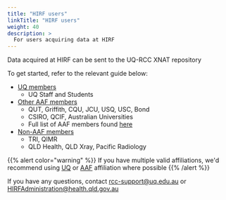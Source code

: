 ```yaml
---
title: "HIRF users"
linkTitle: "HIRF users"
weight: 40
description: >
  For users acquiring data at HIRF
---
```


Data acquired at HIRF can be sent to the UQ-RCC XNAT repository

To get started, refer to the relevant guide below:

- [UQ members](/docs/user-guides/getting-started/uq-members)
  - UQ Staff and Students
- [Other AAF members](/docs/user-guides/getting-started/other-aaf-members)
  - QUT, Griffith, CQU, JCU, USQ, USC, Bond
  - CSIRO, QCIF, Australian Universities
  - Full list of AAF members found [here](https://aaf.edu.au/subscribers)
- [Non-AAF members](/docs/user-guides/getting-started/non-aaf-members)
  - TRI, QIMR
  - QLD Health, QLD Xray, Pacific Radiology

{{% alert color="warning" %}}
If you have multiple valid affiliations, we'd recommend using [UQ](/docs/user-guides/getting-started/uq-members) or [AAF](/docs/user-guides/getting-started/other-aaf-members) affiliation where possible
{{% /alert %}}

If you have any questions, contact rcc-support@uq.edu.au or HIRFAdministration@health.qld.gov.au